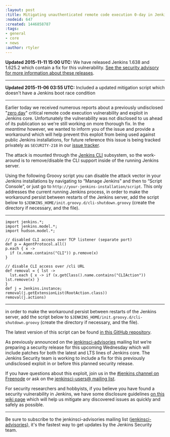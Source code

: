 ```yaml
---
:layout: post
:title: Mitigating unauthenticated remote code execution 0-day in Jenkins CLI
:nodeid: 647
:created: 1446858787
:tags:
- general
- core
- news
:author: rtyler
---
```

**Updated 2015-11-11 15:00 UTC:** We have released Jenkins 1.638 and 1.625.2 which contain a fix for this vulnerability. [See the security advisory for more information about these releases](https://wiki.jenkins-ci.org/display/SECURITY/Jenkins+Security+Advisory+2015-11-11).

---

**Updated 2015-11-06 03:55 UTC:** Included a updated mitigation script which doesn't have a Jenkins boot race condition

---

Earlier today we received numerous reports about a previously undisclosed "[zero day](https://en.wikipedia.org/wiki/Zero-day_%28computing%29)" critical remote code execution vulnerability and exploit in Jenkins core. Unfortunately the vulnerability was not disclosed to us ahead of its publication so we're still working on more thorough fix. In the *meantime* however, we wanted to inform you of the issue and provide a workaround which will help prevent this exploit from being used against public Jenkins installations, for future reference this issue is being tracked privately as `SECURITY-218` in our [issue tracker](https://issues.jenkins-ci.org). 

The attack is mounted through the [Jenkins CLI](https://wiki.jenkins-ci.org/display/JENKINS/Jenkins+CLI) subsystem, so the work-around is to remove/disable the CLI support inside of the running Jenkins server.

Using the following Groovy script you can disable the attack vector in your Jenkins installations by navigating to “Manage Jenkins” and then to “Script Console”, or just go to `http://your-jenkins-installation/script`. This only addresses the current running Jenkins process, in order to make the workaround persist between restarts of the Jenkins server, add the script below to `$JENKINS_HOME/init.groovy.d/cli-shutdown.groovy` (create the directory if necessary, and the file).

---

    import jenkins.*;
    import jenkins.model.*;
    import hudson.model.*;
    
    // disabled CLI access over TCP listener (separate port)
    def p = AgentProtocol.all()
    p.each { x ->
      if (x.name.contains("CLI")) p.remove(x)
    }
    
    // disable CLI access over /cli URL
    def removal = { lst ->
      lst.each { x -> if (x.getClass().name.contains("CLIAction")) lst.remove(x) }
    }
    def j = Jenkins.instance;
    removal(j.getExtensionList(RootAction.class))
    removal(j.actions)


---
 in order to make the workaround persist between restarts of the Jenkins server, add the script below to `$JENKINS_HOME/init.groovy.d/cli-shutdown.groovy` (create the directory if necessary, and the file).

The latest version of this script can be found [in this GitHub repository](https://github.com/jenkinsci-cert/SECURITY-218).

As previously announced on the [jenkinsci-advisories](https://groups.google.com/d/forum/jenkinsci-advisories) mailing list we’re preparing a security release for this upcoming Wednesday which will include patches for both the latest and LTS lines of Jenkins core. The Jenkins Security team is working to include a fix for this previously undisclosed exploit in or before this planned security release. 


If you have questions about this exploit, join us in the [#jenkins channel on Freenode](http://webchat.freenode.net/?channels=%23jenkins&uio=d4) or ask on the [jenkinsci-users@ mailing list](https://groups.google.com/d/forum/jenkinsci-users).


For security researchers and hobbyists, if you believe you have found a security vulnerability in Jenkins, we have some disclosure guidelines [on this wiki page](https://wiki.jenkins-ci.org/display/JENKINS/Security+Advisories) which will help us mitigate any discovered issues as quickly and safely as possible.

---

Be sure to subscribe to the jenkinsci-advisories mailing list ([jenkinsci-advisories](https://groups.google.com/d/forum/jenkinsci-advisories)), it's the fastest way to get updates by the Jenkins Security team.

